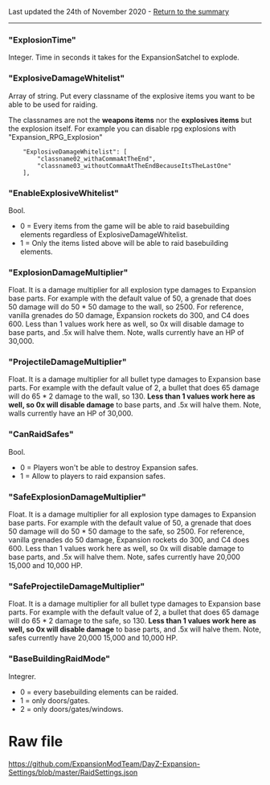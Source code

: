 Last updated the 24th of November 2020 - [Return to the summary](https://github.com/salutesh/DayZ-Expansion-Scripts/wiki/%5BServer-Hosting%5D-Server-settings/)

***

### "ExplosionTime"
Integer. Time in seconds it takes for the ExpansionSatchel to explode.

### "ExplosiveDamageWhitelist"
Array of string. Put every classname of the explosive items you want to be able to be used for raiding.

The classnames are not the **weapons items** nor the **explosives items** but the explosion itself. For example you can disable rpg explosions with "Expansion_RPG_Explosion"

        "ExplosiveDamageWhitelist": [
            "classname02_withaCommaAtTheEnd",
            "classname03_withoutCommaAtTheEndBecauseItsTheLastOne"
        ],

### "EnableExplosiveWhitelist"
Bool.
- 0 = Every items from the game will be able to raid basebuilding elements regardless of ExplosiveDamageWhitelist.
- 1 = Only the items listed above will be able to raid basebuilding elements.

### "ExplosionDamageMultiplier"
Float. It is a damage multiplier for all explosion type damages to Expansion base parts. For example with the default value of 50, a grenade that does 50 damage will do 50 * 50 damage to the wall, so 2500. For reference, vanilla grenades do 50 damage, Expansion rockets do 300, and C4 does 600. Less than 1 values work here as well, so 0x will disable damage to base parts, and .5x will halve them. Note, walls currently have an HP of 30,000.

### "ProjectileDamageMultiplier"
Float. It is a damage multiplier for all bullet type damages to Expansion base parts. For example with the default value of 2, a bullet that does 65 damage will do 65 * 2 damage to the wall, so 130. **Less than 1 values work here as well, so 0x will disable damage** to base parts, and .5x will halve them. Note, walls currently have an HP of 30,000.

### "CanRaidSafes"
Bool.
- 0 = Players won't be able to destroy Expansion safes.
- 1 = Allow to players to raid expansion safes.

### "SafeExplosionDamageMultiplier"
Float. It is a damage multiplier for all explosion type damages to Expansion base parts. For example with the default value of 50, a grenade that does 50 damage will do 50 * 50 damage to the safe, so 2500. For reference, vanilla grenades do 50 damage, Expansion rockets do 300, and C4 does 600. Less than 1 values work here as well, so 0x will disable damage to base parts, and .5x will halve them. Note, safes currently have 20,000 15,000 and 10,000 HP.

### "SafeProjectileDamageMultiplier"
Float. It is a damage multiplier for all bullet type damages to Expansion base parts. For example with the default value of 2, a bullet that does 65 damage will do 65 * 2 damage to the safe, so 130. **Less than 1 values work here as well, so 0x will disable damage** to base parts, and .5x will halve them. Note, safes currently have 20,000 15,000 and 10,000 HP.

### "BaseBuildingRaidMode"
Integrer.
- 0 = every basebuilding elements can be raided.
- 1 = only doors/gates.
- 2 = only doors/gates/windows.

# Raw file

https://github.com/ExpansionModTeam/DayZ-Expansion-Settings/blob/master/RaidSettings.json